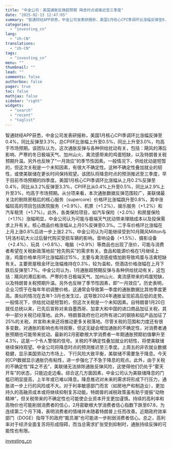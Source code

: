 ```yaml
---
title: "中金公司：美国通胀反弹超预期 降息时点或推迟至三季度"
date: "2025-02-13 12:47:05"
summary: "智通财经APP获悉，中金公司发表研报称，美国1月核心CPI季调环比涨幅反弹至0.4%，同比反弹至3..."
categories:
  - "investing_cn"
lang:
  - "zh-CN"
translations:
  - "zh-CN"
tags:
  - "investing_cn"
menu: ""
thumbnail: ""
lead: ""
comments: false
authorbox: false
pager: true
toc: false
mathjax: false
sidebar: "right"
widgets:
  - "search"
  - "recent"
  - "taglist"
---
```


智通财经APP获悉，中金公司发表研报称，美国1月核心CPI季调环比涨幅反弹至0.4%，同比反弹至3.3%，总CPI环比涨幅上升至0.5%，同比上升至3.0%，均高于市场预期。该团队认为，这次通胀反弹与各种供给扰动有关，包括：飓风的滞后影响、严寒的冬日极端天气、加州山火、禽流感带来的鸡蛋短缺，以及特朗普关税预期升温。另外也反映了“一月效应”的季节性因素。一般情况下，供给扰动是短暂的，但这次关税是一个未知因素，有很大不确定性。这种不确定性叠加就业的韧性，或使美联储在更长时间保持观望。该团队将降息时点的预测推迟至三季度，早于目前市场预期的四季度。美国1月核心CPI季调环比涨幅从上月0.2%反弹至0.4%，同比从3.2%反弹至3.3%，CPI环比从0.4%上升至0.5%，同比从2.9%上升至3%，均高于市场预期。从分项来看，本次通胀数据反弹范围较广，美联储最关注的剔除房租后的核心服务（supercore）价格环比涨幅跳升至0.8%，其中涨幅较高的项目包括医院服务（+0.9%）、机票（+1.2%）、娱乐服务（+1.2%）和汽车租赁（+1.7%）。此外，各类保险项目，如汽车保险（+2.0%）和房屋保险（+1.1%）涨幅明显，中金公司认为可能与极端天气扰动带来理赔成本以及投保需求上升有关。核心商品价格涨幅从上月0%反弹至0.3%。二手车价格环比涨幅在上月上涨0.8%后进一步上涨2.2%，中金公司认为可能继续受到10月飓风Milton与1月洛杉矶大火过后替代购买受损车辆的影响。音响设备（+1.5%）、摄影设备（+2.4%）、玩具（+0.8%）、电脑（+0.9%）等商品也出现了涨价，可能与消费者希望在关税新政落地前“抢先购买”的需求有关。食品和能源价格在1月继续上涨，鸡蛋价格单月环比涨幅超过15%，主要与禽流感疫情加剧导致鸡蛋与活禽短缺有关。主要房屋租金环比涨幅维持在0.3%，较为温和，但酒店价格涨幅在上月下跌后反弹至1.7%。中金公司认为，1月通胀超预期反弹与各种供给扰动有关，这包括：飓风的滞后影响、严寒的冬日极端天气、加州山火、禽流感带来的鸡蛋短缺，以及特朗普关税预期升温。另外也反映了季节性因素，即“一月效应”。历史表明，企业习惯于在每年年初调整价格，这通常会导致第一季度的通胀数据比其他季度更高。类似的情况在去年1-3月也发生过，这导致2024年通胀呈现前高后低的走势。一般情况下，供给扰动是短暂的，但这次关税是一个未知因素。自特朗普1月20日就任总统以来，已先后宣称对来自墨西哥、加拿大和中国的进口商品加征关税，其中一部分关税已经落地。此外，特朗普政府也已对所有进口的钢铁和铝产品加征了25%的关税，并宣称未来还将推动更多关税落地。尽管关税的范围和力度还有很多变数，对通胀的影响也有待观察，但这无疑会增加通胀的不确定性，对消费者通胀预期也可能带来扰动。最新的2月密歇根大学消费者一年期通胀预期初值攀升至4.3%，这是一个令人警惕的信号。关税的不确定性叠加就业的韧性，将使美联储继续保持观望。中金公司将降息时点的预测推迟至三季度。上周五的非农就业数据稳健，显示美国劳动力市场上、下行风险大致平衡，美联储不需要急于降息。今天的CPI数据显示通胀仍有粘性，进一步强化了不急于降息的观点。此外，由于关税的不确定性“挥之不去”，美联储无法排除通胀反弹风险，这使得他们仍处于“雾天开车”的状态，只能边走边看。综合这几方面因素，中金公司认为美联储降息的门槛已明显提高，上半年或已难以降息。降息推迟对未来的需求将形成下行压力，通胀进一步上行的风险或不大。对于利率敏感部门而言（如房地产和制造业），更加持久的高融资成本或将继续抑制复苏动能。特朗普的减税政策虽有助于提振“动物精神”，但关税带来的不确定性也可能使企业资本开支更加谨慎。持续的高利率和高物价也可能削弱消费者的信心，2月密歇根大学消费者信心指数下跌至67.8，为连续第二个月下降，表明消费者的情绪并未随着特朗普上任而改善。近期政府效率部门（DOGE）指导下的政府“裁员潮”也可能进一步削弱消费者信心。总之，高利率对于经济全面复苏将形成阻碍，而当总需求扩张受到抑制时，通胀持续反弹的可能性也有限。

[investing_cn](https://cn.investing.com/news/stock-market-news/article-2669172)
